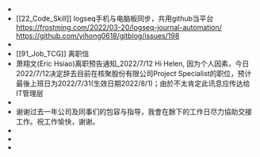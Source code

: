 -
- [[22_Code_Skill]]
  logseq手机与电脑板同步，共用github当平台
  https://frostming.com/2022/03-20/logseq-journal-automation/
  https://github.com/yihong0618/gitblog/issues/198
-
- [[91_Job_TCG]]
  离职信
- 萧翔文(Eric Hsiao)离职预告通知_2022/7/12
  Hi Helen,
  因为个人因素，今日2022/7/12决定辞去目前在核聚股份有限公司Project Specialist的职位，预计最後上班日为2022/7/31(生效日期2022/8/1)；由於不太肯定此讯息应传达给IT管理层
-
- 谢谢过去一年公司及同事们的包容与指导，我會在餘下的工作日尽力協助交接工作。祝工作愉快，谢谢。
-
-
-